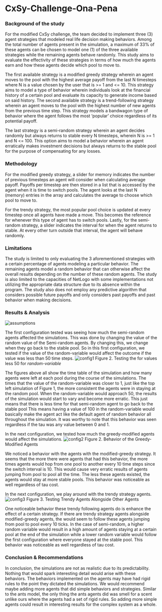 # CxSy-Challenge-Ona-Pena

### Background of the study

For the modified CxSy challenge, the team decided to implement three (3) agent strategies that modeled real life decision making behaviors. Among the total number of agents present in the simulation, a maximum of 33% of these agents can be chosen to model one (1) of the three available strategies while the remaining agents behave randomly. This study aims to evaluate the effectivity of these strategies in terms of how much the agents earn and how these agents decide which pool to move to.

The first available strategy is a modified greedy strategy wherein an agent moves to the pool with the highest average payoff from the last N timesteps where N is a value chosen by the user that is >= 1 and <= 10. This strategy aims to model a type of behavior wherein individuals look at the financial history of a certain pool and evaluate its capacity to generate income based on said history. 
The second available strategy is a trend-following strategy wherein an agent moves to the pool with the highest number of new agents from the previous time step. This strategy models a bandwagon type of behavior where the agent follows the most ‘popular’ choice regardless of its potential payoff.

The last strategy is a semi-random strategy wherein an agent decides randomly but always returns to stable every N timesteps, wherein N is >= 1 and N <= 100. This option aims to model a behavior wherein an agent erratically makes investment decisions but always returns to the stable pool for the purpose of compensating for any losses.

### Methodology

For the modified greedy strategy, a slider for memory indicates the number of previous timesteps an agent will consider when calculating average payoff. Payoffs per timestep are then stored in a list that is accessed by the agent when it is time to switch pools. The agent looks at the last N (memory) entries in the array and calculates the average to choose which pool to move to.

For the trendy strategy, the most popular pool choice is updated at every timestep once all agents have made a move. This becomes the reference for whenever this type of agent has to switch pools. Lastly, for the semi-random strategy, a slider indicates the interval for when the agent returns to stable. At every other turn outside that interval, the agent will behave randomly.

### Limitations

The study is limited to only evaluating the 3 aforementioned strategies with a certain percentage of agents modeling a particular behavior. The remaining agents model a random behavior that can otherwise affect the overall results depending on the number of these random agents. The study is also limited to the capacities of NetLogo with some implementations not utilizing the appropriate data structure due to its absence within the program. The study also does not employ any predictive algorithm that considers possible future payoffs and only considers past payoffs and past behavior when making decisions. 

### Results & Analysis
![assumptions](https://user-images.githubusercontent.com/25882838/52959244-b2f31500-33d0-11e9-9dba-1d34a995bc35.PNG)

The first configuration tested was seeing how much the semi-random agents affected the simulations. This was done by changing the value of the random value of the Semi-random agents. By changing this, we change when they go back to the stable pool. So in this first configuration, we tested if the value of the random-variable would affect the outcome if the value was less than 50 time steps. 
![config1](https://user-images.githubusercontent.com/25882838/52959270-c69e7b80-33d0-11e9-9e85-f2d882f11372.PNG)
Figure 2. Testing the for values less 50 for *random-variable*

The figures above all show the time table of the simulation and how many agents were left at each pool during the course of the simulations. The times that the value of the random-variable was closer to 1, just like the top left simulation of Figure 1, the more consistent the agents were in staying at the random pool. When the random-variable would approach 50, the results of the simulation would start to vary and become more erratic. This just means that there is less time for that semi-random agent to go back to the stable pool This means having a value of 100 in the random-variable would basically make the agent act like the default agent of random behavior all throughout the simulation. It was worthy to note that this behavior was seen regardless if the tau was any value between 0 and 1.

In the next configuration, we tested how much the greedy-modified agents would affect the simulations. 
![config2](https://user-images.githubusercontent.com/25882838/52959422-19783300-33d1-11e9-89da-6f904cd19dfa.PNG)
Figure 2. Behavior of the Greedy-Modified Agents

We noticed a behavior with the agents with the modified-greedy strategy. It seems that the more there were agents that had this behavior, the more times agents would hop from one pool to another every 10 time steps since the switch interval is 10. This would cause very erratic results of agents jumping from pool to pool all the time. The less these agents existed, the agents would stay at more stable pools. This behavior was noticeable as well regardless of tau cost. 

In the next configuration, we play around with the trendy strategy agents. 
![config3](https://user-images.githubusercontent.com/25882838/52959532-5cd2a180-33d1-11e9-84a1-29de1d20935d.PNG)
Figure 3. Testing Trendy Agents Alongside Other Agents

One noticeable behavior these trendy following agents do is enhance the effect of a certain strategy. If there are trendy strategy agents alongside modified-greedy agents, the would seem to follow these agents jumping from pool to pool every 10 ticks. In the case of semi-random, a higher random variable would result in a high amount of agents staying at a certain pool at the end of the simulation while a lower random variable would follow the first configuration where everyone stayed at the stable pool. This behavior was noticeable as well regardless of tau cost. 

### Conclusion & Recommendations

In conclusion, the simulations are not as realistic due to its predictability. Nothing that would spark interesting detail would arise with these behaviors. The behaviors implemented on the agents may have had rigid rules to the point they dictated the simulations. We would recommend maybe adding more agents that did simple behaviors and strategies. Similar to the ants model, the only thing the ants agents did was smell for a scent unlike ours where the agents had a set of rigid rules. So adding more simple agents could result in interesting results for the complex system as a whole. 
